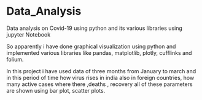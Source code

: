 # Data_Analysis
Data analysis on Covid-19 using python and its various libraries using jupyter Notebook

So apparently i have done graphical visualization using python and implemented various libraries like pandas, matplotlib, plotly, cufflinks and folium.

In this project i have used data of three months from January to march and in this period of time how virus rises in india also in foreign countries,
how many active cases where there ,deaths , recovery all of these parameters are shown using bar plot, scatter plots.
